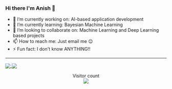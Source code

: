 ### Hi there I'm Anish 👋

- 🔭 I’m currently working on: AI-based application development
- 🌱 I’m currently learning: Bayesian Machine Learning
- 👯 I’m looking to collaborate on: Machine Learning and Deep Learning based projects
- 📫 How to reach me: Just email me 😉
- ⚡ Fun fact: I don't know ANYTHING!!

---

<a href="https://github.com/Anyesh">
  <img align="center" src="https://github-readme-stats.vercel.app/api/top-langs/?username=Anyesh" />
</a>
<a href="https://github.com/Anyesh">
  <img align="center" src="https://github-readme-stats.vercel.app/api?username=Anyesh&show_icons=true&theme=vue&hide=Jupyter Notebook" />
</a>



<p align="center"> 
  Visitor count<br>
  <img src="https://profile-counter.glitch.me/Anyesh/count.svg" />
</p>
